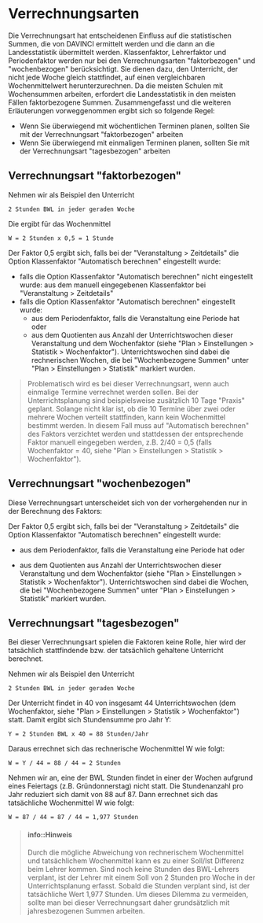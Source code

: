 # Verrechnungsarten

Die Verrechnungsart hat entscheidenen Einfluss auf die statistischen Summen, die von DAVINCI ermittelt werden und die dann an die Landesstatistik übermittelt werden.
Klassenfaktor, Lehrerfaktor und Periodenfaktor werden nur bei den Verrechnungsarten "faktorbezogen" und "wochenbezogen" berücksichtigt. Sie dienen dazu, den Unterricht, der nicht jede Woche gleich stattfindet, auf einen vergleichbaren Wochenmittelwert herunterzurechnen.
Da die meisten Schulen mit Wochensummen arbeiten, erfordert die Landesstatistik in den meisten Fällen faktorbezogene Summen. Zusammengefasst und die weiteren Erläuterungen vorweggenommen ergibt sich so folgende Regel:

* Wenn Sie überwiegend mit wöchentlichen Terminen planen, sollten Sie mit der Verrechnungsart "faktorbezogen" arbeiten
* Wenn Sie überwiegend mit einmaligen Terminen planen, sollten Sie mit der Verrechnungsart "tagesbezogen" arbeiten

## Verrechnungsart "faktorbezogen"

Nehmen wir als Beispiel den Unterricht 

	2 Stunden BWL in jeder geraden Woche
	
Die ergibt für das Wochenmittel 
	
	W = 2 Stunden x 0,5 = 1 Stunde
	
Der Faktor 0,5 ergibt sich, falls bei der "Veranstaltung > Zeitdetails" die Option Klassenfaktor "Automatisch berechnen" eingestellt wurde:

* falls die Option Klassenfaktor "Automatisch berechnen" nicht eingestellt wurde: 
  aus dem manuell eingegebenen Klassenfaktor bei "Veranstaltung > Zeitdetails" 
* falls die Option Klassenfaktor "Automatisch berechnen" eingestellt wurde:
  * aus dem Periodenfaktor, falls die Veranstaltung eine Periode hat oder
  * aus dem Quotienten aus Anzahl der Unterrichtswochen dieser Veranstaltung und dem Wochenfaktor (siehe "Plan > Einstellungen > Statistik > Wochenfaktor").
      Unterrichtswochen sind dabei die rechnerischen Wochen, die bei "Wochenbezogene Summen" unter "Plan > Einstellungen > Statistik" markiert wurden.	  


> Problematisch wird es bei dieser Verrechnungsart, wenn auch einmalige Termine verrechnet werden sollen. Bei der Unterrichtsplanung sind beispielsweise zusätzlich 10 Tage "Praxis" geplant.
Solange nicht klar ist, ob die 10 Termine über zwei oder mehrere Wochen verteilt stattfinden, kann kein Wochenmittel bestimmt werden. In diesem Fall muss auf "Automatisch berechnen" des Faktors verzichtet werden und stattdessen der entsprechende Faktor manuell eingegeben werden, z.B. 2/40 = 0,5 (falls Wochenfaktor = 40, siehe "Plan > Einstellungen > Statistik > Wochenfaktor").

## Verrechnungsart "wochenbezogen"

Diese Verrechnungsart unterscheidet sich von der vorhergehenden nur in der Berechnung des Faktors:

Der Faktor 0,5 ergibt sich, falls bei der "Veranstaltung > Zeitdetails" die Option Klassenfaktor "Automatisch berechnen" eingestellt wurde:

 * aus dem Periodenfaktor, falls die Veranstaltung eine Periode hat oder
 
 * aus dem Quotienten aus Anzahl der Unterrichtswochen dieser Veranstaltung und dem Wochenfaktor (siehe "Plan > Einstellungen > Statistik > Wochenfaktor"). Unterrichtswochen sind dabei die Wochen, die bei "Wochenbezogene Summen" unter "Plan > Einstellungen > Statistik" markiert wurden.	  

## Verrechnungsart "tagesbezogen"

Bei dieser Verrechnungsart spielen die Faktoren keine Rolle, hier wird der tatsächlich stattfindende bzw. der tatsächlich gehaltene Unterricht berechnet.

Nehmen wir als Beispiel den Unterricht 

	2 Stunden BWL in jeder geraden Woche
	
Der Unterricht findet in 40 von insgesamt 44 Unterrichtswochen (dem Wochenfaktor, siehe "Plan > Einstellungen > Statistik > Wochenfaktor") statt. 
Damit ergibt sich Stundensumme pro Jahr Y:

	Y = 2 Stunden BWL x 40 = 88 Stunden/Jahr
	
Daraus errechnet sich das rechnerische Wochenmittel W wie folgt:

	W = Y / 44 = 88 / 44 = 2 Stunden 

Nehmen wir an, eine der BWL Stunden findet in einer der Wochen aufgrund eines Feiertags (z.B. Gründonnerstag) nicht statt. Die Stundenanzahl pro Jahr reduziert sich damit von 88 auf 87. Dann errechnet sich das tatsächliche Wochenmittel W wie folgt:

	W = 87 / 44 = 87 / 44 = 1,977 Stunden 

> #### info::Hinweis
>
> Durch die mögliche Abweichung von rechnerischem Wochenmittel und tatsächlichem Wochenmittel	kann es zu einer Soll/Ist Differenz beim Lehrer kommen. Sind noch keine Stunden des BWL-Lehrers verplant, ist der Lehrer mit einem Soll von 2 Stunden pro Woche in der Unterrichtsplanung erfasst. Sobald die Stunden verplant sind, ist der tatsächliche Wert 1,977 Stunden. Um dieses Dilemma zu vermeiden, sollte man bei dieser Verrechnungsart daher grundsätzlich mit jahresbezogenen Summen arbeiten.

